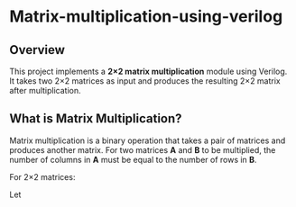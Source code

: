 # Matrix-multiplication-using-verilog


## Overview

This project implements a **2×2 matrix multiplication** module using Verilog. It takes two 2×2 matrices as input and produces the resulting 2×2 matrix after multiplication.

## What is Matrix Multiplication?

Matrix multiplication is a binary operation that takes a pair of matrices and produces another matrix. For two matrices **A** and **B** to be multiplied, the number of columns in **A** must be equal to the number of rows in **B**.

For 2×2 matrices:

Let

